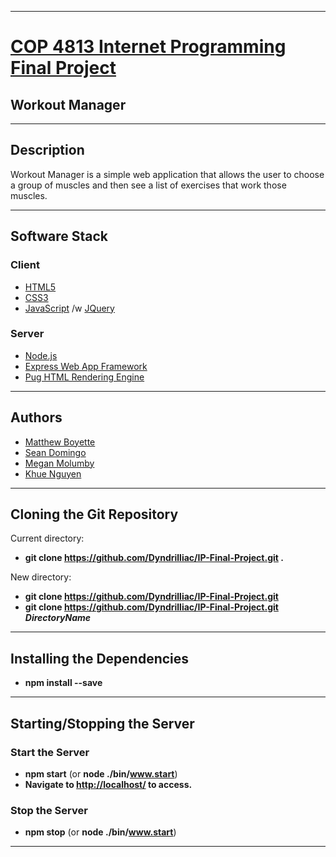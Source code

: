 *******************************************************************

# [COP 4813 Internet Programming Final Project](https://github.com/Dyndrilliac/IP-Final-Project)
## Workout Manager

*******************************************************************

## Description

Workout Manager is a simple web application that allows the user to choose a group of muscles and then see a list of exercises that work those muscles.

*******************************************************************

## Software Stack

### Client

* [HTML5](https://en.wikipedia.org/wiki/HTML5)
* [CSS3](https://en.wikipedia.org/wiki/Cascading_Style_Sheets)
* [JavaScript](https://en.wikipedia.org/wiki/JavaScript) /w [JQuery](https://jquery.com/)

### Server

* [Node.js](https://nodejs.org/en/)
* [Express Web App Framework](https://expressjs.com/)
* [Pug HTML Rendering Engine](https://pugjs.org/api/getting-started.html)

*******************************************************************

## Authors

* [Matthew Boyette](https://github.com/dyndrilliac)
* [Sean Domingo](#)
* [Megan Molumby](https://github.com/meganmolumby)
* [Khue Nguyen](https://github.com/KhueNguyen10)

*******************************************************************

## Cloning the Git Repository

Current directory:

* **git clone https://github.com/Dyndrilliac/IP-Final-Project.git .**

New directory:

* **git clone https://github.com/Dyndrilliac/IP-Final-Project.git**
* **git clone https://github.com/Dyndrilliac/IP-Final-Project.git _DirectoryName_**

*******************************************************************

## Installing the Dependencies

* **npm install --save**

*******************************************************************

## Starting/Stopping the Server

### Start the Server

* **npm start** (or **node ./bin/www.start**)
* **Navigate to [http://localhost/](http://localhost/) to access.**

### Stop the Server

* **npm stop** (or **node ./bin/www.start**)

*******************************************************************
